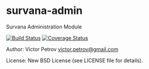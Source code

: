 survana-admin
===========

Survana Administration Module

[![Build Status](https://travis-ci.org/vpetrov/survana-admin.png)](https://travis-ci.org/vpetrov/survana-admin)
[![Coverage Status](https://coveralls.io/repos/vpetrov/survana-admin/badge.png)](https://coveralls.io/r/vpetrov/survana-admin)

Author: Victor Petrov <victor.petrov@gmail.com>

License: New BSD License (see LICENSE file for details).

